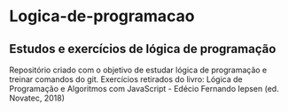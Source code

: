 # Logica-de-programacao

## Estudos e exercícios de lógica de programação

Repositório criado com o objetivo de estudar lógica de programação e treinar comandos do git.
Exercícios retirados do livro: Lógica de Programação e Algoritmos com JavaScript - Edécio Fernando Iepsen (ed. Novatec, 2018)
